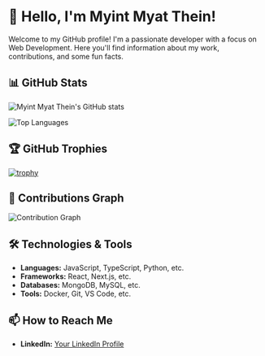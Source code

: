 # 👋 Hello, I'm Myint Myat Thein!

Welcome to my GitHub profile! I'm a passionate developer with a focus on Web Development. Here you'll find information about my work, contributions, and some fun facts.

## 📊 GitHub Stats

![Myint Myat Thein's GitHub stats](https://github-readme-stats.vercel.app/api?username=myintmyatthein403&show_icons=true&hide_title=true&count_private=true&hide=prs&theme=radical)

![Top Languages](https://github-readme-stats.vercel.app/api/top-langs/?username=myintmyatthein403&layout=compact&theme=radical)

## 🏆 GitHub Trophies

[![trophy](https://github-profile-trophy.vercel.app/?username=myintmyatthein403&theme=darkhub)](https://github.com/ryo-ma/github-profile-trophy)

## 🌟 Contributions Graph

![Contribution Graph](https://activity-graph.herokuapp.com/graph?username=myintmyatthein403&theme=github)

## 🛠️ Technologies & Tools

- **Languages:** JavaScript, TypeScript, Python, etc.
- **Frameworks:** React, Next.js, etc.
- **Databases:** MongoDB, MySQL, etc.
- **Tools:** Docker, Git, VS Code, etc.

## 📫 How to Reach Me

- **LinkedIn:** [Your LinkedIn Profile](https://www.linkedin.com/in/myintmyatthein403/)
